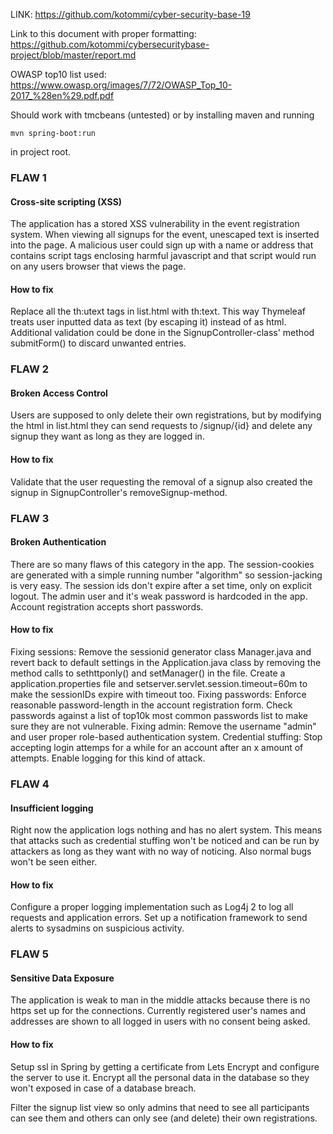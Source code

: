 LINK: https://github.com/kotommi/cyber-security-base-19

Link to this document with proper formatting: 
https://github.com/kotommi/cybersecuritybase-project/blob/master/report.md

OWASP top10 list used: https://www.owasp.org/images/7/72/OWASP_Top_10-2017_%28en%29.pdf.pdf

Should work with tmcbeans (untested) or by installing maven and running
```
mvn spring-boot:run
```
in project root.

### FLAW 1
#### Cross-site scripting (XSS)
The application has a stored XSS vulnerability in the event registration system. When viewing all signups for the event, unescaped text is inserted into the page. A malicious user could sign up with a name or address that contains script tags enclosing harmful javascript and that script would run on any users browser that views the page. 
#### How to fix
Replace all the th:utext tags in list.html with th:text. This way Thymeleaf treats user inputted data as text (by escaping it) instead of as html. Additional validation could be done in the SignupController-class' method submitForm() to discard unwanted entries.

### FLAW 2
#### Broken Access Control
Users are supposed to only delete their own registrations, but by modifying the html in list.html they can send requests to /signup/{id} and delete any signup they want as long as they are logged in. 
#### How to fix
Validate that the user requesting the removal of a signup also created the signup in SignupController's removeSignup-method.

### FLAW 3
#### Broken Authentication
There are so many flaws of this category in the app. The session-cookies are generated with a simple running number "algorithm" so session-jacking is very easy. The session ids don't expire after a set time, only on explicit logout. The admin user and it's weak password is hardcoded in the app. Account registration accepts short passwords.
#### How to fix
Fixing sessions: Remove the sessionid generator class Manager.java and revert back to default settings in the Application.java class by removing the method calls to sethttponly() and setManager() in the file. Create a application.properties file and  setserver.servlet.session.timeout=60m to make the sessionIDs expire with timeout too.
Fixing passwords: Enforce reasonable password-length in the account registration form. Check passwords against a list of top10k most common passwords list to make sure they are not vulnerable.
Fixing admin: Remove the username "admin" and user proper role-based authentication system. 
Credential stuffing: Stop accepting login attemps for a while for an account after an x amount of attempts. Enable logging for this kind of attack.

### FLAW 4
#### Insufficient logging
Right now the application logs nothing and has no alert system. This means that attacks such as credential stuffing won't be noticed and can be run by attackers as long as they want with no way of noticing. Also normal bugs won't be seen either.
#### How to fix
Configure a proper logging implementation such as Log4j 2 to log all requests and application errors. Set up a notification framework to send alerts to sysadmins on suspicious activity. 

### FLAW 5
#### Sensitive Data Exposure
The application is weak to man in the middle attacks because there is no https set up for the connections. Currently registered user's names and addresses are shown to all logged in users with no consent being asked. 
#### How to fix
Setup ssl in Spring by getting a certificate from Lets Encrypt and configure the server to use it. Encrypt all the personal data in the database so they won't exposed in case of a database breach. 

Filter the signup list view so only admins that need to see all participants can see them and others can only see (and delete) their own registrations.